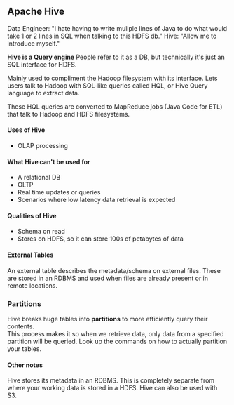 ## Apache Hive

Data Engineer: "I hate having to write muliple lines of Java to do what would take 1 or 2 lines in SQL when talking to this HDFS db."
Hive: "Allow me to introduce myself."

**Hive is a Query engine**
People refer to it as a DB, but technically it's just an SQL interface for HDFS.

Mainly used to compliment the Hadoop filesystem with its interface.
Lets users talk to Hadoop with SQL-like queries called HQL, or Hive Query language to extract data.

These HQL queries are converted to MapReduce jobs (Java Code for ETL) that talk to Hadoop and HDFS filesystems.

#### Uses of Hive
- OLAP processing

#### What Hive can't be used for
- A relational DB
- OLTP
- Real time updates or queries
- Scenarios where low latency data retrieval is expected

#### Qualities of Hive
- Schema on read
- Stores on HDFS, so it can store 100s of petabytes of data


#### External Tables
An external table describes the metadata/schema on external files. These are stored in an RDBMS and used when files are already present or in remote locations.  

### Partitions
Hive breaks huge tables into **partitions** to more efficiently query their contents.  
This process makes it so when we retrieve data, only data from a specified partition will be queried. 
Look up the commands on how to actually partition your tables.



#### Other notes
Hive stores its metadata in an RDBMS. This is completely separate from where your working data is stored in a HDFS.
Hive can also be used with S3.
